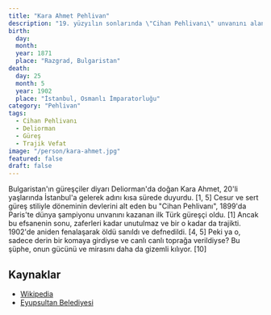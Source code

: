 ```yaml
---
title: "Kara Ahmet Pehlivan"
description: "19. yüzyılın sonlarında \"Cihan Pehlivanı\" unvanını alan ve trajik ölümüyle efsaneleşen ünlü Türk güreşçi."
birth:
  day: 
  month: 
  year: 1871
  place: "Razgrad, Bulgaristan"
death:
  day: 25
  month: 5
  year: 1902
  place: "İstanbul, Osmanlı İmparatorluğu"
category: "Pehlivan"
tags:
  - Cihan Pehlivanı
  - Deliorman
  - Güreş
  - Trajik Vefat
image: "/person/kara-ahmet.jpg"
featured: false
draft: false
---
```


Bulgaristan'ın güreşçiler diyarı Deliorman'da doğan Kara Ahmet, 20'li yaşlarında İstanbul'a gelerek adını kısa sürede duyurdu. [1, 5] Cesur ve sert güreş stiliyle döneminin devlerini alt eden bu "Cihan Pehlivanı", 1899'da Paris'te dünya şampiyonu unvanını kazanan ilk Türk güreşçi oldu. [1] Ancak bu efsanenin sonu, zaferleri kadar unutulmaz ve bir o kadar da trajikti. 1902'de aniden fenalaşarak öldü sanıldı ve defnedildi. [4, 5] Peki ya o, sadece derin bir komaya girdiyse ve canlı canlı toprağa verildiyse? Bu şüphe, onun gücünü ve mirasını daha da gizemli kılıyor. [10]

## Kaynaklar

- [Wikipedia](https://tr.wikipedia.org/wiki/Kara_Ahmed)
- [Eyupsultan Belediyesi](https://www.eyupsultan.bel.tr/tr/main/pages/cihan-pehlivani-kara-ahmed/1190)